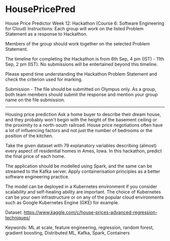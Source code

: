 # HousePricePred
House Price Predictor
Week 12: Hackathon
(Course 6: Software Engineering for Cloud)
Instructions:
Each group will work on the listed Problem Statement as a response to Hackathon. 

Members of the group should work together on the selected Problem Statement.

The timeline for completing the Hackathon is from 6th Sep, 4 pm (IST) - 11th Sep, 2 pm (IST). No submissions will be entertained beyond this timeline.

Please spend time understanding the Hackathon Problem Statement and check the criterion used for marking.

Submission - The file should be submitted on Olympus only. As a group, both team members should submit the response and mention your group name on the file submission.

---------------------------------------------------------------------------------------------------

Housing price prediction
Ask a home buyer to describe their dream house, and they probably won't begin with the height of the basement ceiling or the proximity to a north-south railroad. House price negotiations often have a lot of influencing factors and not just the number of bedrooms or the position of the kitchen. 

Take the given dataset with 79 explanatory variables describing (almost) every aspect of residential homes in Ames, Iowa. In this hackathon, predict the final price of each home.  

The application should be modelled using Spark, and the same can be streamed to the Kafka server. Apply containerisation principles as a better software engineering practice.  

The model can be deployed in a Kubernetes environment if you consider scalability and self-healing ability are important. The choice of Kubernetes can be your own infrastructure or on any of the popular cloud environments such as Google Kubernetes Engine (GKE) for example.    

Dataset: https://www.kaggle.com/c/house-prices-advanced-regression-techniques/ 

Keywords: ML at scale, feature engineering, regression, random forest, gradient boosting, Distributed ML, Kafka, Spark, Containers
